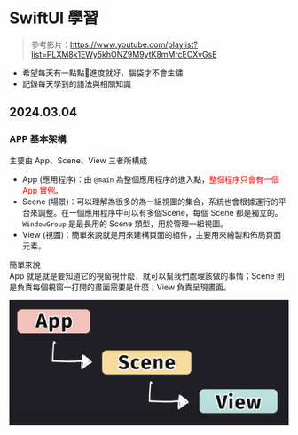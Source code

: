 #  SwiftUI 學習
> 參考影片：https://www.youtube.com/playlist?list=PLXM8k1EWy5khONZ9M9ytK8mMrcEOXvGsE
- 希望每天有一點點🤏進度就好，腦袋才不會生鏽
- 記錄每天學到的語法與相關知識

## 2024.03.04
### APP 基本架構

主要由 App、Scene、View 三者所構成
-   App (應用程序)：由 ```@main``` 為整個應用程序的進入點，<font color=#FF0000>整個程序只會有一個 App 實例</font>。
-   Scene (場景)：可以理解為很多的為一組視圖的集合，系統也會根據運行的平台來調整。在一個應用程序中可以有多個Scene，每個 Scene 都是獨立的。 ```WindowGroup``` 是最長用的 Scene 類型，用於管理一組視圖。
-   View (視圖)：簡單來說就是用來建構頁面的組件，主要用來繪製和佈局頁面元素。

簡單來說<br>
App 就是就是要知道它的視窗視什麼，就可以幫我們處理該做的事情；Scene 則是負責每個視窗一打開的畫面需要是什麼；View 負責呈現畫面。

![2024-03-04 20.44.21](https://raw.githubusercontent.com/HsinYuanHsieh0810/FoodPicker_lv.0/main/notebook/img/2024-03-04%2020.44.21.png)